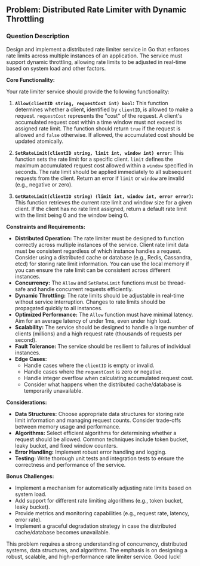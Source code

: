 ## Problem: Distributed Rate Limiter with Dynamic Throttling

### Question Description

Design and implement a distributed rate limiter service in Go that enforces rate limits across multiple instances of an application. The service must support dynamic throttling, allowing rate limits to be adjusted in real-time based on system load and other factors.

**Core Functionality:**

Your rate limiter service should provide the following functionality:

1.  **`Allow(clientID string, requestCost int) bool`:** This function determines whether a client, identified by `clientID`, is allowed to make a request.  `requestCost` represents the "cost" of the request.  A client's accumulated request cost within a time window must not exceed its assigned rate limit.  The function should return `true` if the request is allowed and `false` otherwise. If allowed, the accumulated cost should be updated atomically.

2.  **`SetRateLimit(clientID string, limit int, window int) error`:**  This function sets the rate limit for a specific client.  `limit` defines the maximum accumulated request cost allowed within a `window` specified in seconds. The rate limit should be applied immediately to all subsequent requests from the client.  Return an error if `limit` or `window` are invalid (e.g., negative or zero).

3.  **`GetRateLimit(clientID string) (limit int, window int, error error)`:** This function retrieves the current rate limit and window size for a given client. If the client has no rate limit assigned, return a default rate limit with the limit being 0 and the window being 0.

**Constraints and Requirements:**

*   **Distributed Operation:**  The rate limiter must be designed to function correctly across multiple instances of the service. Client rate limit data must be consistent regardless of which instance handles a request. Consider using a distributed cache or database (e.g., Redis, Cassandra, etcd) for storing rate limit information. You can use the local memory if you can ensure the rate limit can be consistent across different instances.
*   **Concurrency:** The `Allow` and `SetRateLimit` functions must be thread-safe and handle concurrent requests efficiently.
*   **Dynamic Throttling:** The rate limits should be adjustable in real-time without service interruption.  Changes to rate limits should be propagated quickly to all instances.
*   **Optimized Performance:** The `Allow` function must have minimal latency. Aim for an average latency of under 1ms, even under high load.
*   **Scalability:**  The service should be designed to handle a large number of clients (millions) and a high request rate (thousands of requests per second).
*   **Fault Tolerance:**  The service should be resilient to failures of individual instances.
*   **Edge Cases:**
    *   Handle cases where the `clientID` is empty or invalid.
    *   Handle cases where the `requestCost` is zero or negative.
    *   Handle integer overflow when calculating accumulated request cost.
    *   Consider what happens when the distributed cache/database is temporarily unavailable.

**Considerations:**

*   **Data Structures:** Choose appropriate data structures for storing rate limit information and managing request counts. Consider trade-offs between memory usage and performance.
*   **Algorithms:** Select efficient algorithms for determining whether a request should be allowed. Common techniques include token bucket, leaky bucket, and fixed window counters.
*   **Error Handling:** Implement robust error handling and logging.
*   **Testing:** Write thorough unit tests and integration tests to ensure the correctness and performance of the service.

**Bonus Challenges:**

*   Implement a mechanism for automatically adjusting rate limits based on system load.
*   Add support for different rate limiting algorithms (e.g., token bucket, leaky bucket).
*   Provide metrics and monitoring capabilities (e.g., request rate, latency, error rate).
*   Implement a graceful degradation strategy in case the distributed cache/database becomes unavailable.

This problem requires a strong understanding of concurrency, distributed systems, data structures, and algorithms. The emphasis is on designing a robust, scalable, and high-performance rate limiter service. Good luck!
